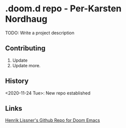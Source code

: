 # .doom.d repo - Per-Karsten Nordhaug

TODO: Write a project description

## Contributing

1. Update
2. Update more.


## History

<2020-11-24 Tue>: New repo established

## Links

[Henrik Lissner's Github Repo for Doom Emacs](https://github.com/hlissner/doom-emacs)
